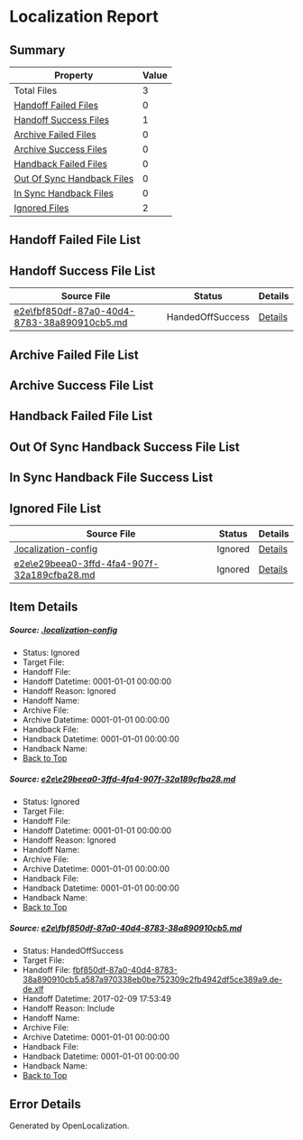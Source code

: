 # <a name='report-top'></a> Localization Report

## Summary
 Property | Value 
 -------- | ----- 
 Total Files | 3
[ Handoff Failed Files ](#handoff-failed-list)| 0
[ Handoff Success Files ](#handoff-success-list)| 1
[ Archive Failed Files ](#archive-failed-list)| 0
[ Archive Success Files ](#archive-success-list)| 0
[ Handback Failed Files ](#handback-failed-list)| 0
[ Out Of Sync Handback Files ](#outofsync-handback-success-list)| 0
[ In Sync Handback Files ](#insync-handback-success-list)| 0
[ Ignored Files ](#ignored-list)| 2

## <a name='handoff-failed-list'></a> Handoff Failed File List

## <a name='handoff-success-list'></a> Handoff Success File List
 Source File | Status | Details 
 ----------- | ------ | ------- 
 [e2e\fbf850df-87a0-40d4-8783-38a890910cb5.md](https://github.com/OpenLocalizationTestOrg/ol-test0/blob/e249cf604ecf62a0bb8443e902a0b9aa3c37952b/e2e/fbf850df-87a0-40d4-8783-38a890910cb5.md) | HandedOffSuccess | [Details](#c29f28f1e54261a581fb60bf2ee2ea62ddfd3d592)

## <a name='archive-failed-list'></a> Archive Failed File List

## <a name='archive-success-list'></a> Archive Success File List

## <a name='handback-failed-list'></a> Handback Failed File List

## <a name='outofsync-handback-success-list'></a> Out Of Sync Handback Success File List

## <a name='insync-handback-success-list'></a> In Sync Handback File Success List

## <a name='ignored-list'></a> Ignored File List
 Source File | Status | Details 
 ----------- | ------ | ------- 
 [.localization-config](https://github.com/OpenLocalizationTestOrg/ol-test0/blob/e249cf604ecf62a0bb8443e902a0b9aa3c37952b/.localization-config) | Ignored | [Details](#cb0632cf59c1387fc1742bfb9fa3c47f87e2e5c90)
 [e2e\e29beea0-3ffd-4fa4-907f-32a189cfba28.md](https://github.com/OpenLocalizationTestOrg/ol-test0/blob/e249cf604ecf62a0bb8443e902a0b9aa3c37952b/e2e/e29beea0-3ffd-4fa4-907f-32a189cfba28.md) | Ignored | [Details](#5efc1f707779ceb55b957c124661b9fb26eb34b91)

## Item Details
##### <a name='cb0632cf59c1387fc1742bfb9fa3c47f87e2e5c90'></a> Source: [.localization-config](https://github.com/OpenLocalizationTestOrg/ol-test0/blob/e249cf604ecf62a0bb8443e902a0b9aa3c37952b/.localization-config)
* Status: Ignored
* Target File: 
* Handoff File: 
* Handoff Datetime: 0001-01-01 00:00:00
* Handoff Reason: Ignored
* Handoff Name: 
* Archive File: 
* Archive Datetime: 0001-01-01 00:00:00
* Handback File: 
* Handback Datetime: 0001-01-01 00:00:00
* Handback Name: 
* [Back to Top](#report-top)

##### <a name='5efc1f707779ceb55b957c124661b9fb26eb34b91'></a> Source: [e2e\e29beea0-3ffd-4fa4-907f-32a189cfba28.md](https://github.com/OpenLocalizationTestOrg/ol-test0/blob/e249cf604ecf62a0bb8443e902a0b9aa3c37952b/e2e/e29beea0-3ffd-4fa4-907f-32a189cfba28.md)
* Status: Ignored
* Target File: 
* Handoff File: 
* Handoff Datetime: 0001-01-01 00:00:00
* Handoff Reason: Ignored
* Handoff Name: 
* Archive File: 
* Archive Datetime: 0001-01-01 00:00:00
* Handback File: 
* Handback Datetime: 0001-01-01 00:00:00
* Handback Name: 
* [Back to Top](#report-top)

##### <a name='c29f28f1e54261a581fb60bf2ee2ea62ddfd3d592'></a> Source: [e2e\fbf850df-87a0-40d4-8783-38a890910cb5.md](https://github.com/OpenLocalizationTestOrg/ol-test0/blob/e249cf604ecf62a0bb8443e902a0b9aa3c37952b/e2e/fbf850df-87a0-40d4-8783-38a890910cb5.md)
* Status: HandedOffSuccess
* Target File: 
* Handoff File: [fbf850df-87a0-40d4-8783-38a890910cb5.a587a970338eb0be752309c2fb4942df5ce389a9.de-de.xlf](https://github.com/OpenLocalizationTestOrg/ol-test0-handoff/blob/dd4406e8285334b11de5c0cf788fbde8826bcf91/ol-handoff/OpenLocalizationTestOrg/ol-test0-dede/shujia/mt/fbf850df-87a0-40d4-8783-38a890910cb5.a587a970338eb0be752309c2fb4942df5ce389a9.de-de.xlf)
* Handoff Datetime: 2017-02-09 17:53:49
* Handoff Reason: Include
* Handoff Name: 
* Archive File: 
* Archive Datetime: 0001-01-01 00:00:00
* Handback File: 
* Handback Datetime: 0001-01-01 00:00:00
* Handback Name: 
* [Back to Top](#report-top)


## Error Details

Generated by OpenLocalization.
